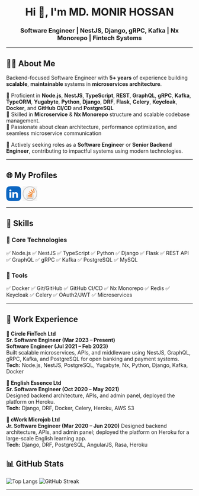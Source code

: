 <h1 align="center">Hi 👋, I'm MD. MONIR HOSSAN</h1>
<h3 align="center">Software Engineer | NestJS, Django, gRPC, Kafka | Nx Monorepo | Fintech Systems</h3>

---

## 👨‍💻 About Me

Backend-focused Software Engineer with **5+ years** of experience building **scalable**, **maintainable** systems in **microservices architecture**.

🔹 Proficient in **Node.js**, **NestJS**, **TypeScript**, **REST**, **GraphQL**, **gRPC**, **Kafka**, **TypeORM**, **Yugabyte**, **Python**, **Django**, **DRF**, **Flask**, **Celery**, **Keycloak**, **Docker**, and **GitHub CI/CD** and **PostgreSQL**  
🔹 Skilled in **Microservice** & **Nx Monorepo** structure and scalable codebase management.<br>
🔹 Passionate about clean architecture, performance optimization, and seamless microservice communication

🚀 Actively seeking roles as a **Software Engineer** or **Senior Backend Engineer**, contributing to impactful systems using modern technologies.

---

## 🌐 My Profiles

[<img src='https://github.com/MdMonirHossan/MdMonirHossan/blob/main/img/linkedin.png' alt='linkedin' height='40'>](https://www.linkedin.com/in/md-monir-hossan-283290199/)
[<img src='https://github.com/MdMonirHossan/MdMonirHossan/blob/main/img/stackoverflow.png' alt='stackoverflow' height='40'>](https://stackoverflow.com/users/12006585/md-monir)

---

## 🧠 Skills

### 🔹 Core Technologies

✅ Node.js ✅ NestJS ✅ TypeScript
✅ Python ✅ Django ✅ Flask
✅ REST API ✅ GraphQL ✅ gRPC
✅ Kafka ✅ PostgreSQL ✅ MySQL

### 🔹 Tools

✅ Docker ✅ Git/GitHub ✅ GitHub CI/CD
✅ Nx Monorepo ✅ Redis ✅ Keycloak
✅ Celery ✅ OAuth2/JWT ✅ Microservices

---

## 💼 Work Experience

**🏢 Circle FinTech Ltd**  
**Sr. Software Engineer (Mar 2023 – Present)**<br>
**Software Engineer (Jul 2021 – Feb 2023)**<br>
Built scalable microservices, APIs, and middleware using NestJS, GraphQL, gRPC, Kafka, and PostgreSQL for open banking and payment systems.<br>
**Tech:** Node.js, NestJS, PostgreSQL, Yugabyte, Nx, Python, Django, Kafka, Docker

**🏢 English Essence Ltd**  
**Sr. Software Engineer (Oct 2020 – May 2021)**<br>
Designed backend architecture, APIs, and admin panel, deployed the platform on Heroku.<br>
**Tech:** Django, DRF, Docker, Celery, Heroku, AWS S3

**🏢 cWork Microjob Ltd**  
**Jr. Software Engineer (Mar 2020 – Jun 2020)**
Designed backend architecture, APIs, and admin panel; deployed the platform on Heroku for a large-scale English learning app.<br> 
**Tech:** Django, DRF, PostgreSQL, AngularJS, Rasa, Heroku


## 📊 GitHub Stats

![Top Langs](https://github-readme-stats.vercel.app/api/top-langs/?username=MdMonirHossan&layout=compact&theme=radical)
![GitHub Streak](https://streak-stats.demolab.com?user=MdMonirHossan&theme=radical)

---
